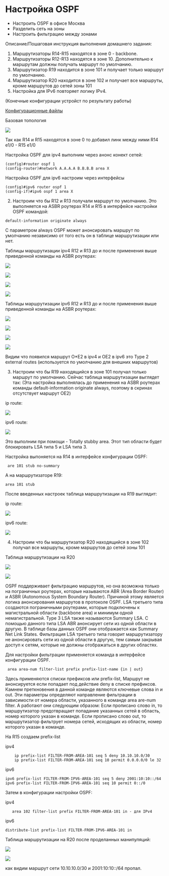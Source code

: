 # Настройка OSPF

- Настроить OSPF в офисе Москва
- Разделить сеть на зоны
- Настроить фильтрацию между зонами

Описание/Пошаговая инструкция выполнения домашнего задания:
1. Маршрутизаторы R14-R15 находятся в зоне 0 - backbone.
2. Маршрутизаторы R12-R13 находятся в зоне 10. Дополнительно к маршрутам должны получать маршрут по умолчанию.
3. Маршрутизатор R19 находится в зоне 101 и получает только маршрут по умолчанию.
4. Маршрутизатор R20 находится в зоне 102 и получает все маршруты, кроме маршрутов до сетей зоны 101
5. Настройка для IPv6 повторяет логику IPv4.


(Конечные конфигурации устройст по результату работы)

[Конфигурационные файлы](configs/)


Базовая топология

![](picture/ospf.png)

Так как R14 и R15 находятся в зоне 0 то добавил линк между ними R14 e1/0 - R15 e1/0

Настройка OSPF для ipv4 выполним через анонс конект сетей:

```
(config)#router ospf 1
(config-router)#network A.A.A.A B.B.B.B area X
```


Настройка OSPF для ipv6 настроим через интерфейсы
```
(config)#ipv6 router ospf 1
(config-if)#ipv6 ospf 1 area X
```



2. Настроим что бы R12 и R13 получали маршрут по умолчанию.
Это выполняется на ASBR роутерах R14 и R15 в интерфейсе настройки OSPF командой:

```
default-information originate always
```

С параметром always OSPF может анонсировать маршрут по умолчанию независимо от того есть он в таблице маршрутизации или нет.

Таблицы маршрутизации ipv4 R12 и R13 до и после применения выше приведенной команды на ASBR роутерах:

![](picture/R12-route.png)

![](picture/R12-route-default.png)

![](picture/R13-route.png)

![](picture/R13-route-default.png)

Таблицы маршрутизации ipv6 R12 и R13 до и после применения выше приведенной команды на ASBR роутерах:

![](picture/R12-route-ipv6.png)

![](picture/R12-route-ipv6-default.png)

![](picture/R13-route-ipv6.png)

![](picture/R13-route-ipv6-default.png)



Видим что появился маршрут O*E2 в ipv4 и OE2 в ipv6 это Type 2 external routes (используется по умолчанию для внешних маршрутов)






3. Настроим что бы R19 находящийся в зоне 101 получал только маршрут по умолчанию. Сейчас таблица маршрутизации выглядет так:
(Эта настройка выполнялась до применения на ASBR роутерах команды
default-information originate always, поэтому в скринах отсутствует маршрут OE2)

ip route:
 
![](picture/R19-route.png)

ipv6 route:

![](picture/R19-route-ipv6.png)


Это выполним при помощи - Totally stubby area. Этот тип области будет блокировать LSA типа 5 и LSA типа 3. 

 
 Настройка выпоняется на R14 в интерфейсе конфигурации OSPF:
 
 ``` 
  are 101 stub no-summary      
 ```
 
 А на маршрутизаторе R19:

 ```
 area 101 stub
 ```
          
 После введенных настроек таблица маршрутизации на R19 выглядит: 

 ip route:

![](picture/R19-route-stub.png)

ipv6 route:

![](picture/R19-route-ipv6-stub.png)


 4. Настроим что бы маршрутизатор R20 находящийся в зоне 102 получал все маршруты, кроме маршрутов до сетей зоны 101

Таблица маршрутизации на R20

![](picture/R20-route.png)

![](picture/R20-route-ipv6.png)

OSPF поддерживает фильтрацию маршрутов, но она возможна только на пограничных роутерах, которые называются ABR (Area Border Router) и ASBR (Autonomous System Boundary Router). Причиной этому является логика анонсирования маршрутов в протоколе OSPF. LSA третьего типа создаются пограничными роутерами, которые подключены к магистральной области (backbone area) и минимум одной немагистральной. Type 3 LSA также называются Summary LSA. С помощью данного типа LSA ABR анонсирует сети из одной области в другую. В таблице базы данных OSPF они отображается как Summary Net Link States.
Фильтрация LSA третьего типа говорит маршрутизатору не анонсировать сети из одной области в другую, тем самым закрывая доступ к сетям, которые не должны отображаться в других областях.


Для настройки фильтрации применяется команда в интерфейсе конфигурации OSPF.
```
 area area-num filter-list prefix prefix-list-name {in | out}
```


   Здесь применяются списки префиксов или prefix-list, Маршрут не анонсируется если попадает под действие deny в списке префиксов.
Камнем преткновения в данной команде являются ключевые слова in и out. Эти параметры определяют направление фильтрации в зависимости от номера области, указанного в команде area are-num filter. А работают они следующим образом:
Если прописано слово in, то маршрутизатор предотвращает попадание указанных сетей в область, номер которого указан в команде.
Если прописано слово out, то маршрутизатор фильтрует номера сетей, исходящих из области, номер которого указан в команде.



На R15 создаем prefix-list

ipv4

``` 
    ip prefix-list FILTER-FROM-AREA-101 seq 5 deny 10.10.10.0/30
    ip prefix-list FILTER-FROM-AREA-101 seq 10 permit 0.0.0.0/0 le 32
 ```

 ipv6
```
ipv6 prefix-list FILTER-FROM-IPV6-AREA-101 seq 5 deny 2001:10:10::/64
ipv6 prefix-list FILTER-FROM-IPV6-AREA-101 seq 10 permit 0::/0         
```

 Затем в конфигурации настройки OSPF:
 
 ipv4

 ```
    area 102 filter-list prefix FILTER-FROM-AREA-101 in - для IPv4
```    
 ipv6

```
distribute-list prefix-list FILTER-FROM-IPV6-AREA-101 in
```
    
 Таблица маршрутизации на R20 после проделанных манипуляций:


![](picture/R20-route-preffix.png)

![](picture/R20-route-ipv6-preffix.png)

как видим маршрут сети 10.10.10.0/30 и 2001:10:10::/64 пропал.